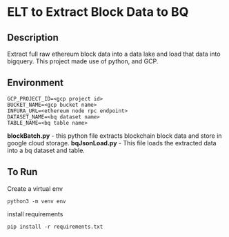 # ELT to Extract Block Data to BQ

## Description
Extract full raw ethereum block data into a data lake and load that data into bigquery. This project made use of python, and GCP.

## Environment

```
GCP_PROJECT_ID=<gcp project id>
BUCKET_NAME=<gcp bucket name>
INFURA_URL=<ethereum node rpc endpoint>
DATASET_NAME=<bq dataset name>
TABLE_NAME=<bq table name>
```

**blockBatch.py** - this python file extracts blockchain block data and store in google cloud storage.
**bqJsonLoad.py** - This file loads the extracted data into a bq dataset and table.

## To Run
Create a virtual env


`python3 -m venv env`



install requirements


`pip install -r requirements.txt`

